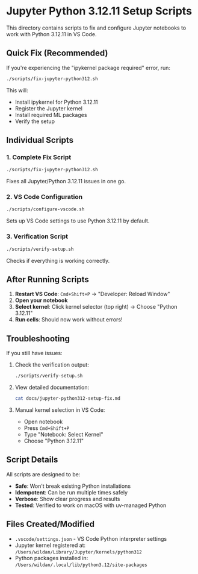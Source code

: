 # Jupyter Python 3.12.11 Setup Scripts

This directory contains scripts to fix and configure Jupyter notebooks to work with Python 3.12.11 in VS Code.

## Quick Fix (Recommended)

If you're experiencing the "ipykernel package required" error, run:

```bash
./scripts/fix-jupyter-python312.sh
```

This will:
- Install ipykernel for Python 3.12.11
- Register the Jupyter kernel
- Install required ML packages
- Verify the setup

## Individual Scripts

### 1. Complete Fix Script
```bash
./scripts/fix-jupyter-python312.sh
```
Fixes all Jupyter/Python 3.12.11 issues in one go.

### 2. VS Code Configuration
```bash
./scripts/configure-vscode.sh
```
Sets up VS Code settings to use Python 3.12.11 by default.

### 3. Verification Script
```bash
./scripts/verify-setup.sh
```
Checks if everything is working correctly.

## After Running Scripts

1. **Restart VS Code**: `Cmd+Shift+P` → "Developer: Reload Window"
2. **Open your notebook**
3. **Select kernel**: Click kernel selector (top right) → Choose "Python 3.12.11"
4. **Run cells**: Should now work without errors!

## Troubleshooting

If you still have issues:

1. Check the verification output:
   ```bash
   ./scripts/verify-setup.sh
   ```

2. View detailed documentation:
   ```bash
   cat docs/jupyter-python312-setup-fix.md
   ```

3. Manual kernel selection in VS Code:
   - Open notebook
   - Press `Cmd+Shift+P`
   - Type "Notebook: Select Kernel"
   - Choose "Python 3.12.11"

## Script Details

All scripts are designed to be:
- **Safe**: Won't break existing Python installations
- **Idempotent**: Can be run multiple times safely
- **Verbose**: Show clear progress and results
- **Tested**: Verified to work on macOS with uv-managed Python

## Files Created/Modified

- `.vscode/settings.json` - VS Code Python interpreter settings
- Jupyter kernel registered at: `/Users/wildan/Library/Jupyter/kernels/python312`
- Python packages installed in: `/Users/wildan/.local/lib/python3.12/site-packages`